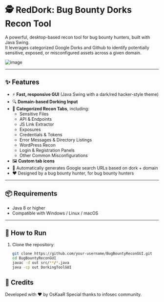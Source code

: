 # 🕵️ RedDork: Bug Bounty Dorks Recon Tool


A powerful, desktop-based recon tool for bug bounty hunters, built with Java Swing.  
It leverages categorized Google Dorks and Github to identify potentially sensitive, exposed, or misconfigured assets across a given domain.

![image](https://github.com/user-attachments/assets/9b329db3-bce4-401b-820e-319312d0d3b7)


---

## ✨ Features

- ⚡ **Fast, responsive GUI** (Java Swing with a dark/red hacker-style theme)
- 🔍 **Domain-based Dorking Input**
- 📁 **Categorized Recon Tabs**, including:
  - Sensitive Files
  - API & Endpoints
  - JS Link Extractor
  - Exposures
  - Credentials & Tokens
  - Error Messages & Directory Listings
  - WordPress Recon
  - Login & Registration Panels
  - Other Common Misconfigurations
- 🖼️ **Custom tab icons**
- 🔗 Automatically generates Google search URLs based on dork + domain
- ❤️ Designed by a bug bounty hunter, for bug bounty hunters

---

## 📦 Requirements

- Java 8 or higher  
- Compatible with Windows / Linux / macOS

---

## 🚀 How to Run

1. Clone the repository:
   ```bash
   git clone https://github.com/your-username/BugBountyReconGUI.git
   cd BugBountyReconGUI
   javac -d out src/**/*.java
   java -cp out DorkingToolGUI
   ```

## 🙌 Credits
Developed with ❤️ by OsKaaR
Special thanks to infosec community.
